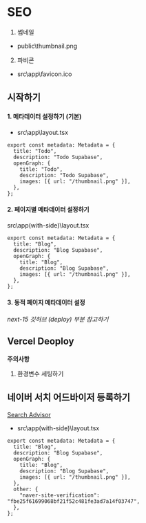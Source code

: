 # SEO

1. 썸네일

- public\thumbnail.png

2. 파비콘

- src\app\favicon.ico

## 시작하기

#### 1. 메타데이터 설정하기 (기본)

- src\app\layout.tsx

```tsx
export const metadata: Metadata = {
  title: "Todo",
  description: "Todo Supabase",
  openGraph: {
    title: "Todo",
    description: "Todo Supabase",
    images: [{ url: "/thumbnail.png" }],
  },
};
```

#### 2. 페이지별 메타데이터 설정하기

src\app\(with-side)\layout.tsx

```tsx
export const metadata: Metadata = {
  title: "Blog",
  description: "Blog Supabase",
  openGraph: {
    title: "Blog",
    description: "Blog Supabase",
    images: [{ url: "/thumbnail.png" }],
  },
};
```

#### 3. 동적 페이지 메타데이터 설정

_next-15 깃허브 (deploy) 부분 참고하기_

## Vercel Deoploy

**주의사항**

1. 환경변수 세팅하기

## 네이버 서치 어드바이저 등록하기

[Search Advisor](https://searchadvisor.naver.com/)

- src\app\(with-side)\layout.tsx

```tsx
export const metadata: Metadata = {
  title: "Blog",
  description: "Blog Supabase",
  openGraph: {
    title: "Blog",
    description: "Blog Supabase",
    images: [{ url: "/thumbnail.png" }],
  },
  other: {
    "naver-site-verification": "fbe25f61699068bf21f52c481fe3ad7a14f03747",
  },
};
```
